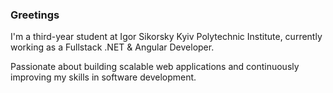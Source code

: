 ### Greetings
I'm a third-year student at Igor Sikorsky Kyiv Polytechnic Institute, currently working as a Fullstack .NET & Angular Developer.

Passionate about building scalable web applications and continuously improving my skills in software development.
